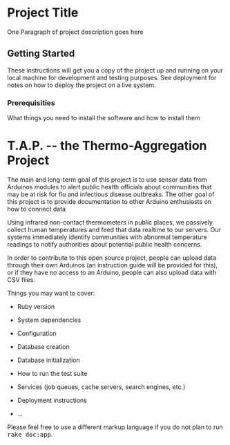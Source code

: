# Project Title

One Paragraph of project description goes here

## Getting Started

These instructions will get you a copy of the project up and running on your local machine for development and testing purposes. See deployment for notes on how to deploy the project on a live system.

### Prerequisities

What things you need to install the software and how to install them


# T.A.P. -- the Thermo-Aggregation Project

The main and long-term goal of this project is to use sensor data from Arduinos modules to alert public health officials about communities that may be at risk for flu and infectious disease outbreaks.  The other goal of this project is to provide documentation to other Arduino enthusiasts on how to connect data

Using infrared non-contact thermometers in public places, we passively collect human temperatures and feed that data realtime to our servers. Our systems immediately identify communities with abnormal temperature readings to notify authorities about potential public health concerns.

In order to contribute to this open source project, people can upload data through their own Arduinos (an instruction guide will be provided for this), or if they have no access to an Arduino, people can also upload data with CSV files.


Things you may want to cover:

* Ruby version

* System dependencies

* Configuration

* Database creation

* Database initialization

* How to run the test suite

* Services (job queues, cache servers, search engines, etc.)

* Deployment instructions

* ...


Please feel free to use a different markup language if you do not plan to run
<tt>rake doc:app</tt>.

